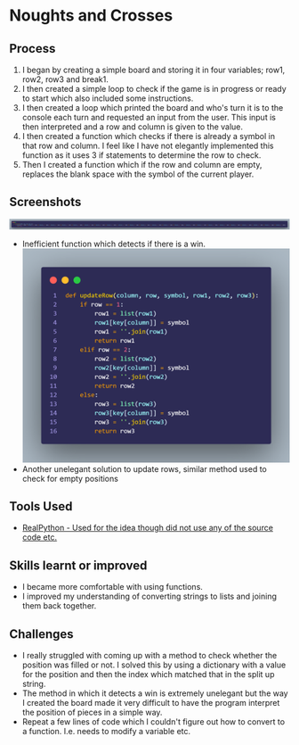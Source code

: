 # Noughts and Crosses

## Process
1. I began by creating a simple board and storing it in four variables; row1, row2, row3 and break1.
2. I then created a simple loop to check if the game is in progress or ready to start which also included some instructions.
3. I then created a loop which printed the board and who's turn it is to the console each turn and requested an input from the user. This input is then interpreted and a row and column is given to the value.
4. I then created a function which checks if there is already a symbol in that row and column. I feel like I have not elegantly implemented this function as it uses 3 if statements to determine the row to check.
5. Then I created a function which if the row and column are empty, replaces the blank space with the symbol of the current player.

## Screenshots
![](./screenshots/InefficientFunction.png)
- Inefficient function which detects if there is a win.
![](./screenshots/UpdateRowFunction.png)
- Another unelegant solution to update rows, similar method used to check for empty positions

## Tools Used
- [RealPython - Used for the idea though did not use any of the source code etc.](https://realpython.com/tic-tac-toe-python/#step-2-set-up-the-tic-tac-toe-game-logic-in-python)

## Skills learnt or improved
- I became more comfortable with using functions.
- I improved my understanding of converting strings to lists and joining them back together.

## Challenges
- I really struggled with coming up with a method to check whether the position was filled or not. I solved this by using a dictionary with a value for the position and then the index which matched that in the split up string.
- The method in which it detects a win is extremely unelegant but the way I created the board made it very difficult to have the program interpret the position of pieces in a simple way. 
- Repeat a few lines of code which I couldn't figure out how to convert to a function. I.e. needs to modify a variable etc.